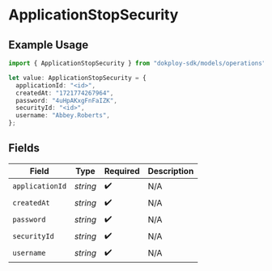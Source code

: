 # ApplicationStopSecurity

## Example Usage

```typescript
import { ApplicationStopSecurity } from "dokploy-sdk/models/operations";

let value: ApplicationStopSecurity = {
  applicationId: "<id>",
  createdAt: "1721774267964",
  password: "4uHpAKxgFnFaIZK",
  securityId: "<id>",
  username: "Abbey.Roberts",
};
```

## Fields

| Field              | Type               | Required           | Description        |
| ------------------ | ------------------ | ------------------ | ------------------ |
| `applicationId`    | *string*           | :heavy_check_mark: | N/A                |
| `createdAt`        | *string*           | :heavy_check_mark: | N/A                |
| `password`         | *string*           | :heavy_check_mark: | N/A                |
| `securityId`       | *string*           | :heavy_check_mark: | N/A                |
| `username`         | *string*           | :heavy_check_mark: | N/A                |